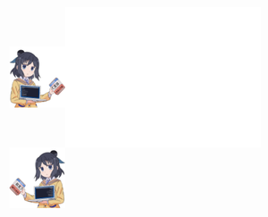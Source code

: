 <img src="https://raw.githubusercontent.com/Nomeleel/Assets/master/Nomeleel/computer-programming-anime-programming-language-thread-animation-gril.png" width="100" align="center"/><img src="https://github.com/ocidenttal/ocidenttal/blob/main/github-metrics.svg" width="350" height="251" align="center"/><img src="https://raw.githubusercontent.com/Nomeleel/Assets/master/Nomeleel/computer-programming-anime-programming-language-thread-animation-gril-rote.png" width="100"  align="center"/>
